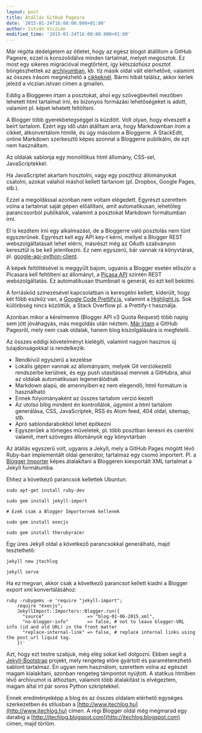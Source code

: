 ```yaml
---
layout: post
title: Átállás GitHub Pagesre
date: '2015-01-24T16:00:00.000+01:00'
author: István Viczián
modified_time: '2015-01-24T16:00:00.000+01:00'
---
```


Már régóta dédelgetem az ötletet, hogy az egész blogot átállítom a GitHub 
Pagesre, ezzel is konszolidálva minden tartalmat, melyet megosztok. Ez most egy
sikeres migrációval megtörtént, így kétszázhúsz posztot böngészhettek az 
[archívumban](/archivum.html), kb. tíz másik oldal vált elérhetővé, valamint az összes
írásom megnézhető a [cikkeknél](/cikkek.html). Bármi hibát találsz, akkor kérlek 
jelezd a viczian.istvan címen a gmailen. 

Eddig a Bloggeren írtam a posztokat, ahol egy szövegbeviteli mezőben lehetett html 
tartalmat írni, és bizonyos formázási lehetőségeket is adott, valamint pl.
képet lehetett feltölteni.

A Blogger több gyerekbetegséggel is küzdött. Volt olyan, hogy elveszett a beírt tartalom.
Ezért egy idő után átálltam arra, hogy Markdownban írom a cikket, átkonvertálom htmllé,
és úgy másolom a Bloggerre. A StackEdit, online Markdown szerkesztő képes azonnal a Bloggerre
publikálni, de ezt nem használtam.

Az oldalak sablonja egy monolitikus html állomány, CSS-sel, JavaScriptekkel.

Ha JavaScriptet akartam hosztolni, vagy egy poszthoz állományokat csatolni, 
azokat valahol máshol kellett tartanom (pl. Dropbox, Google Pages, stb.).

Ezzel a megoldással azonban nem voltam elégedett. Egyrészt szerettem volna a
tartalmat saját gépen előállítani, amit automatikusan, lehetőleg parancssorból
publikálok, valamint a posztokat Markdown formátumban írni.

El is kezdtem írni egy alkalmazást, de a Bloggerre való posztolás nem tűnt egyszerűnek.
Egyrészt kell egy API key-t kérni, mellyel a Blogger REST webszolgáltatásait lehet elérni,
másrészt még az OAuth szabványon keresztül is be kell jelentkezni. Ez nem egyszerű, bár
vannak rá könyvtárak, pl. [google-api-python-client](https://github.com/google/google-api-python-client).

A képek feltöltésével is meggyűlt bajom, ugyanis a Blogger esetén először a Picasara kell
feltölteni az állományt, a [Picasa API](https://developers.google.com/picasa-web/docs/2.0/reference)
szintén REST webszolgáltatás. Ez automatikusan thumbnait is generál, és ezt kell bekötni.

A forráskód színezésével kapcsolatban is keresgélni kellett, kiderült, hogy két
főbb eszköz van, a [Google Code Prettify.js](http://code.google.com/p/google-code-prettify/),
valamint a [Highlight.js](https://highlightjs.org/). Sok különbség nincs közöttük, a Stack Overflow 
pl. a Prettify-t használja.

Azonban mikor a kérelmemre (Blogger API v3 Quota Request) több napig sem 
jött jóváhagyás, más megoldás után néztem. [Már írtam](/2012/09/25/github-pages.html) 
a GitHub Pagesről, mely nem csak oldalak, hanem blog kiszolgálására is megfelelő.

Az összes eddigi követelményt kielégíti, valamint nagyon hasznos új tulajdonságokkal is 
rendelkezik:

* Rendkívül egyszerű a kezelése
* Lokális gépen vannak az állományaim, melyek Git verziókezelő rendszerbe kerülnek, és
egy push utasítással mennek a GitHubra, ahol az oldalak automatikusan legenerálódnak
* Markdown alapú, de amennyiben ez nem elegendő, html formátum is használható
* Ennek folyományaként az összes tartalom verzió kezelt
* Az utolsó bitig mindent én kontrollálok, úgymint a html tartalom generálása, CSS, 
JavaScriptek, RSS és Atom feed, 404 oldal, sitemap, stb.
* Apró sablondarabokból lehet építkezni
* Egyszerűek a tömeges műveletek, pl. több posztban keresni és cserélni valamit, 
mert szöveges állományok egy könyvtárban

Az átállás egyszerű volt, ugyanis a Jekyll, mely a GitHub Pages mögött lévő Ruby-ban implementált
oldal generátor, tartalmaz egy csomó importert. Pl. a [Blogger Importer](http://import.jekyllrb.com/docs/blogger/)
képes átalakítani a Bloggeren kiexportált XML tartalmat a Jekyll formátumba.

Ehhez a következő parancsok kellettek Ubuntun.

	sudo apt-get install ruby-dev
		
	sudo gem install jekyll-import

	# Ezek csak a Blogger Importernek kellenek

	sudo gem install execjs

	sudo gem install therubyracer

Egy üres Jekyll oldal a következő parancsokkal generálható, majd tesztelhető:

	jekyll new jtechlog

	jekyll serve

Ha ez megvan, akkor csak a következő parancsot kellett kiadni a Blogger export xml konvertálásához:

	ruby -rubygems -e 'require "jekyll-import";
		require "execjs";
		JekyllImport::Importers::Blogger.run({
		  "source"                => "blog-01-06-2015.xml",
		  "no-blogger-info"       => false, # not to leave blogger-URL info (id and old URL) in the front matter
		  "replace-internal-link" => false, # replace internal links using the post_url liquid tag.
		})'

Azt, hogy ezt testre szabjuk, még elég sokat kell dolgozni. Ebben segít a [Jekyll-Bootstrap](http://jekyllbootstrap.com/)
projekt, mely rengeteg előre gyártott és paraméterezhető sablont tartalmaz. Én ugyan nem használom, szerettem volna az 
egészet magam kialakítani, azonban rengeteg támpontot nyújtott. A statikus htmlben lévő archívumot is áthoztam, valamint több
átalakítást is elvégeztem, magam által írt pár soros Python szkriptekkel.

Ennek eredményeképp a blog és az összes oldalam elérhető egységes szerkezetben és stílusban a [http://www.jtechlog.hu](http://www.jtechlog.hu) címen.
A régi Blogger oldal még megmarad egy darabig a [http://jtechlog.blogspot.com](http://jtechlog.blogspot.com) címen, majd törlöm.

